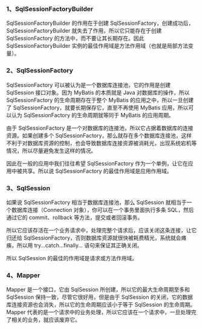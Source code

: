### 1、SqlSessionFactoryBuilder

SqlSessionFactoryBuilder 的作用在于创建 SqlSessionFactory，创建成功后，SqlSessionFactoryBuilder 就失去了作用，所以它只能存在于创建 SqlSessionFactory 的方法中，而不要让其长期存在。因此 SqlSessionFactoryBuilder 实例的最佳作用域是方法作用域（也就是局部方法变量）。

### 2、SqlSessionFactory

SqlSessionFactory 可以被认为是一个数据库连接池，它的作用是创建 SqlSession 接口对象。因为 MyBatis 的本质就是 Java 对数据库的操作，所以 SqlSessionFactory 的生命周期存在于整个 MyBatis 的应用之中，所以一旦创建了 SqlSessionFactory，就要长期保存它，直至不再使用 MyBatis 应用，所以可以认为 SqlSessionFactory 的生命周期就等同于 MyBatis 的应用周期。

由于 SqlSessionFactory 是一个对数据库的连接池，所以它占据着数据库的连接资源。如果创建多个 SqlSessionFactory，那么就存在多个数据库连接池，这样不利于对数据库资源的控制，也会导致数据库连接资源被消耗光，出现系统宕机等情况，所以尽量避免发生这样的情况。

因此在一般的应用中我们往往希望 SqlSessionFactory 作为一个单例，让它在应用中被共享。所以说 SqlSessionFactory 的最佳作用域是应用作用域。

### 3、SqlSession

如果说 SqlSessionFactory 相当于数据库连接池，那么 SqlSession 就相当于一个数据库连接（Connection 对象），你可以在一个事务里面执行多条 SQL，然后通过它的 commit、rollback 等方法，提交或者回滚事务。

所以它应该存活在一个业务请求中，处理完整个请求后，应该关闭这条连接，让它归还给 SqlSessionFactory，否则数据库资源就很快被耗费精光，系统就会瘫痪，所以用 try…catch…finally… 语句来保证其正确关闭。

所以 SqlSession 的最佳的作用域是请求或方法作用域。

### 4、Mapper

Mapper 是一个接口，它由 SqlSession 所创建，所以它的最大生命周期至多和 SqlSession 保持一致，尽管它很好用，但是由于 SqlSession 的关闭，它的数据库连接资源也会消失，所以它的生命周期应该小于等于 SqlSession 的生命周期。Mapper 代表的是一个请求中的业务处理，所以它应该在一个请求中，一旦处理完了相关的业务，就应该废弃它。

